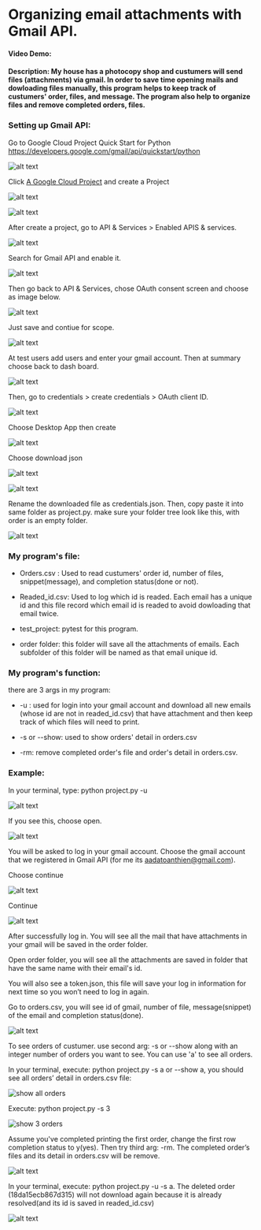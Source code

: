 # Organizing email attachments with Gmail API.
#### Video Demo:  <URL HERE>
#### Description: My house has a photocopy shop and custumers will send files (attachments) via gmail. In order to save time opening mails and dowloading files manually, this program helps to keep track of custumers' order, files, and message. The program also help to organize files and remove completed orders, files.

### Setting up Gmail API:

Go to Google Cloud Project Quick Start for Python
https://developers.google.com/gmail/api/quickstart/python

![alt text](image/0.png)

Click [A Google Cloud Project](https://developers.google.com/workspace/guides/create-project) and create a Project

![alt text](image/1.png)

![alt text](image/2.png)

After create a project, go to API & Services > Enabled APIS & services.

![alt text](image/3.png)

Search for Gmail API and enable it.

![alt text](image/4.png)

Then go back to API & Services, chose OAuth consent screen and choose as image below.

![alt text](image/5.png)

Just save and contiue for scope.

![alt text](image/6.png)

At test users add users and enter your gmail account. Then at summary choose back to dash board.

![alt text](image/7.png)

Then, go to credentials > create credentials > OAuth client ID.

![alt text](image/8.png)

Choose Desktop App then create

![alt text](image/9.png)

Choose download json

![alt text](image/10.png)

![alt text](image/11.png)

Rename the downloaded file as credentials.json. Then, copy paste it into same folder as project.py. make sure your folder tree look like this, with order is an empty folder.

![alt text](image/12.png)

### My program's file:

- Orders.csv : Used to read custumers' order id, number of files, snippet(message), and completion status(done or not).

- Readed_id.csv: Used to log which id is readed. Each email has a unique id and this file record which email id is readed to avoid dowloading that email twice.

- test_project: pytest for this program.

- order folder: this folder will save all the attachments of emails. Each subfolder of this folder will be named as that email unique id.

### My program's function:
there are 3 args in my program:

- -u : used for login into your gmail account and download all new emails (whose id are not in readed_id.csv) that have attachment and then keep track of which files will need to print.

- -s or --show: used to show orders' detail in orders.csv

- -rm: remove completed order's file and order's detail in orders.csv.



### Example:
In your terminal, type: python project.py -u

![alt text](image/14.png)

If you see this, choose open.

![alt text](image/15.png)

You will be asked to log in your gmail account. Choose the gmail account that we registered in Gmail API (for me its aadatoanthien@gmail.com).

Choose continue

![alt text](image/16.png)

Continue

![alt text](image/17.png)

After successfully log in. You will see all the mail that have attachments in your gmail will be saved in the order folder.

Open order folder, you will see all the attachments are saved in folder that have the same name with their email's id.

You will also see a token.json, this file will save your log in information for next time so you won’t need to log in again.

Go to orders.csv, you will see id of gmail, number of file, message(snippet) of the email and completion status(done).

![alt text](image/18.png)

To see orders of custumer. use second arg: -s or --show along with an integer number of orders you want to see. You can use 'a' to see all orders.

In your terminal, execute: python project.py -s a or --show a, you should see all orders’ detail in orders.csv file:

![show all orders](image/19.png)

Execute: python project.py -s 3

![show 3 orders](image/20.png)

Assume you've completed printing the first order, change the first row completion status to y(yes). Then try third arg: -rm. The completed order’s files and its detail in orders.csv will be remove.

![alt text](image/21.png)


In your terminal, execute: python project.py -u -s a. The deleted order (18da15ecb867d315) will not download again because it is already resolved(and its id is saved in readed_id.csv)

![alt text](image/23.png)
